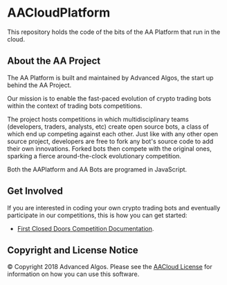 # AACloudPlatform

This repository holds the code of the bits of the AA Platform that run in the cloud.

## About the AA Project

The AA Platform is built and maintained by Advanced Algos, the start up behind the AA Project.

Our mission is to enable the fast-paced evolution of crypto trading bots within the context of trading bots competitions.

The project hosts competitions in which multidisciplinary teams (developers, traders, analysts, etc) create open source bots, a class of which end up competing against each other. Just like with any other open source project, developers are free to fork any bot's source code to add their own innovations. Forked bots then compete with the original ones, sparking a fierce around-the-clock evolutionary competition.

Both the AAPlatform and AA Bots are programed in JavaScript.

## Get Involved

If you are interested in coding your own crypto trading bots and eventually participate in our competitions, this is how you can get started:

* [First Closed Doors Competition Documentation](https://github.com/AAArena/First-Closed-Doors-Competition/blob/master/README.md).
<!---
* [Introduction](https://github.com/AdvancedAlgos/Documentation/wiki)
* [Getting Started Guide](https://github.com/AdvancedAlgos/Documentation/wiki/Overview)
* [Best Practices](https://github.com/AdvancedAlgos/Documentation/wiki/Bot's-README-Files)--->

## Copyright and License Notice

© Copyright 2018 Advanced Algos. Please see the [AACloud License](/LICENSE) for information on how you can use this software.
